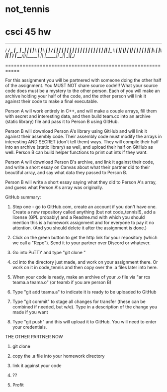 # not_tennis
csci 45 hw
===========================================================
  ____ ___  ____  _____   _____ _____ _   _ _   _ ___ ____  
 / ___/ _ \|  _ \| ____| |_   _| ____| \ | | \ | |_ _/ ___| 
| |  | | | | | | |  _|     | | |  _| |  \| |  \| || |\___ \ 
| |__| |_| | |_| | |___    | | | |___| |\  | |\  || | ___) |
 \____\___/|____/|_____|   |_| |_____|_| \_|_| \_|___|____/ 
                                                            
===========================================================

For this assignment you will be partnered with someone doing the other half of
the assignment. You MUST NOT share source code!!! What your source code does
must be a mystery to the other person. Each of you will make an archive
holding your half of the code, and the other person will link it against their
code to make a final executable.

Person A will work entirely in C++, and will make a couple arrays, fill them
with secret and interesting data, and then build team.cc into an archive
(static library) file and pass it to Person B using GitHub.

Person B will download Person A's library using GitHub and will link it
against their assembly code. Their assembly code must modify the arrays in
interesting AND SECRET (don't tell them) ways. They will compile their half
into an archive (static library) as well, and upload their half on GitHub as
well. Person B can build helper functions to print out ints if they want.

Person A will download Person B's archive, and link it against their code, and
write a short essay on Canvas about what their partner did to their beautiful
array, and say what data they passed to Person B.

Person B will write a short essay saying what they did to Person A's
array, and guess what Person A's array was originally.

GitHub summary:
1) Step one - go to GitHub.com, create an account if you don't have one.
Create a new repository called anything (but not code_tennis!!), add a license
(GPL probably) and a Readme.md with which you should mention this is a
homework assignment and for everyone to pay it no attention. (And you should
delete it after the assignment is done.)

2) Click on the green button to get the http link for your repository (which
we call a "Repo"). Send it to your partner over Discord or whatever.

3) Go into PuTTY and type "git clone <the URL>"

4) cd into the directory just made, and work on your assignment there. Or work
on it in code_tennis and then copy over the .a files later into here.

5) When your code is ready, make an archive of your .o file via "ar rcs
teama.a teama.o" (or teamb if you are person B)

6) Type "git add teama.a" to indicate it is ready to be uploaded to GitHub

7) Type "git commit" to stage all changes for transfer (these can be combined
if needed, but w/e). Type in a description of the change you made if you want

8) Type "git push" and this will upload it to GitHub. You will need to enter
your credentials.

THE OTHER PARTNER NOW

1) git clone <the URL your partner sent>

2) copy the .a file into your homework directory

3) link it against your code

4) ??

5) Profit
